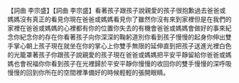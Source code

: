 【詞曲 李宗盛】【詞曲 李宗盛】看著孩子跟孩子說親愛的孩子很抱歉過去爸爸或媽媽沒有真正的看見你現在爸爸或媽媽看見你了雖然你沒有來到家裡但是在我們的家裡在爸爸或媽媽的心裡都有你的位置你失去的有機會爸爸或媽媽會做好的事來紀念你紀念你的存在你看著孩子向你深深的鞠躬道別你看到孩子慢慢的起身你伸出雙手掌心朝上孩子現在就坐在你的掌心上你雙手無限的延伸直到把孩子送進光裡白色的光籠罩著孩子你跟孩子說親愛的孩子現在爸爸或媽媽把平安平靜留給你爸爸或媽媽也會祝福你你看到孩子在光裡歸於平安平靜你慢慢的收回你的雙手慢慢的深呼吸慢慢的回到你所在的空間裡準備好的時候輕輕的張開眼睛。